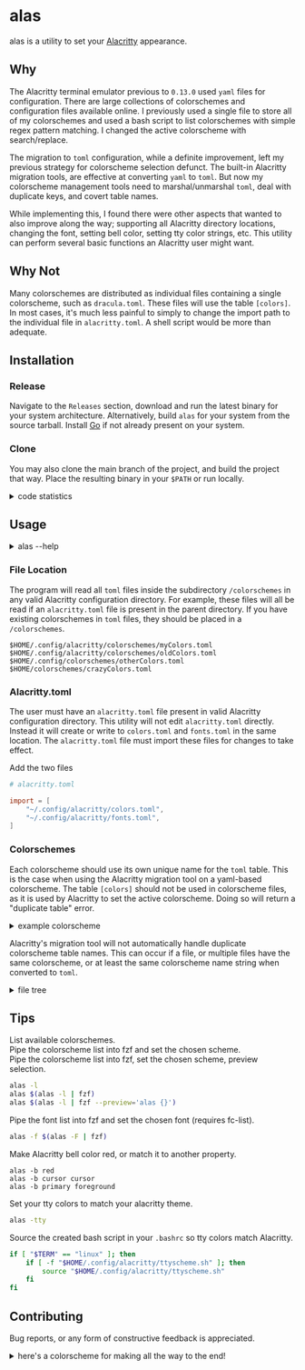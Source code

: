 # alas

alas is a utility to set your [Alacritty](https://github.com/alacritty/alarcritty) appearance.

## Why

The Alacritty terminal emulator previous to `0.13.0` used `yaml` files for
configuration.  There are large collections of colorschemes and configuration
files available online.  I previously used a single file to store all of my
colorschemes and used a bash script to list colorschemes with simple regex
pattern matching. I changed the active colorscheme with search/replace.

The migration to `toml` configuration, while a definite improvement, left my
previous strategy for colorscheme selection defunct. The built-in Alacritty
migration tools, are effective at converting `yaml` to `toml`. But now my
colorscheme management tools need to marshal/unmarshal `toml`, deal with
duplicate keys, and covert table names.

While implementing this, I found there were other aspects that wanted to also
improve along the way; supporting all Alacritty directory locations, changing
the font, setting bell color, setting tty color strings, etc.  This utility
can perform several basic functions an Alacritty user might want.

## Why Not

Many colorschemes are distributed as individual files containing a single
colorscheme, such as `dracula.toml`. These files will use the table `[colors]`.
In most cases, it's much less painful to simply to change the import path to the
individual file in `alacritty.toml`. A shell script would be more than adequate.

## Installation

### Release

Navigate to the `Releases` section, download and run the latest binary for your
system architecture. Alternatively, build `alas` for your system from the source
tarball. Install [Go](https://go.dev/doc/install) if not already present on your system. 

### Clone

You may also clone the main branch of the project, and build the project that way. Place the resulting binary
in your `$PATH` or run locally.

<details>
    <summary>code statistics</summary>
```
===============================================================================
 Language            Files        Lines         Code     Comments       Blanks
===============================================================================
 Go                      8         1089          938           51          100
===============================================================================
 Total                   8         1089          938           51          100
===============================================================================
```
</details>

## Usage 

<details>
    <summary>alas --help</summary>
Usage: alas
  -l, -list
        return a list of available colorschemes
  -r, -random
        apply a random colorscheme
  -b, -bell
        set bell color to a base-8 color or colorscheme property
  -p, -print
        return string data from <colorscheme> (no input returns current)
  -f, -font
        apply <font>
  -F, -fonts
        return a list of available fonts
  -t, -tty
        convert colorscheme into sourceable shell script for tty colors
  -m, -mode
        return if colorscheme is a light or dark mode scheme
  -x, -clear
        clear current color settings and use default
  -h, -help
        print help for alas

Example: "alas <colorscheme>" to apply a colorscheme
</details>

### File Location

The program will read all `toml` files inside the subdirectory `/colorschemes` in
any valid Alacritty configuration directory. For example, these files will all be
read if an `alacritty.toml` file is present in the parent directory. If you have
existing colorschemes in `toml` files, they should be placed in a `/colorschemes`.

```
$HOME/.config/alacritty/colorschemes/myColors.toml
$HOME/.config/alacritty/colorschemes/oldColors.toml
$HOME/.config/colorschemes/otherColors.toml
$HOME/colorschemes/crazyColors.toml
```

### Alacritty.toml

The user must have an `alacritty.toml` file present in valid Alacritty
configuration directory.  This utility will not edit `alacritty.toml` directly.
Instead it will create or write to `colors.toml` and `fonts.toml` in the same
location. The `alacritty.toml` file must import these files for changes to take
effect.

Add the two files 
```toml
# alacritty.toml

import = [ 
	"~/.config/alacritty/colors.toml",
	"~/.config/alacritty/fonts.toml",
]
```

### Colorschemes
 
Each colorscheme should use its own unique name for the `toml` table. This is the
case when using the Alacritty migration tool on a yaml-based colorscheme. The
table `[colors]` should not be used in colorscheme files, as it is used by
Alacritty to set the active colorscheme. Doing so will return a "duplicate
table" error. 

<details>
    <summary>example colorscheme</summary>

```toml
[midboxlight.bright]
black = "0x928374"
blue = "0x076678"
cyan = "0x427b58"
green = "0x79740e"
magenta = "0x8f3f71"
red = "0x9d0006"
white = "0x3c3836"
yellow = "0xb57614"

[midboxlight.normal]
black = "0xE6D8AD"
blue = "0x458588"
cyan = "0x689d6a"
green = "0x98971a"
magenta = "0xb16286"
red = "0xcc241d"
white = "0x7c6f64"
yellow = "0xd79921"

[midboxlight.primary]
background = "0xfbf1c7"
foreground = "0x3c3836"
```

</details>

Alacritty's migration tool will not automatically handle duplicate colorscheme table names.
This can occur if a file, or multiple files have the same colorscheme, or at
least the same colorscheme name string when converted to `toml`.

<details>
    <summary>file tree</summary>

My `$HOME/.config/alacritty/`. I have two `toml` files that contain colorschemes
`custom.toml` for those I create and `internet.toml` for others that I find
posted elsewhere. You can have any number of `toml` files in that subdirectory.

```
├── alacritty.toml
├── colorschemes
│   ├── custom.toml
│   └── internet.toml
├── colors.toml
├── fonts.toml
├── keybindings.toml
└── ttyscheme.sh
```
</details>

## Tips

List available colorschemes.  
Pipe the colorscheme list into fzf and set the chosen scheme.  
Pipe the colorscheme list into fzf, set the chosen scheme, preview selection.  
```sh
alas -l
alas $(alas -l | fzf)
alas $(alas -l | fzf --preview='alas {}')
```

Pipe the font list into fzf and set the chosen font (requires fc-list).
```sh
alas -f $(alas -F | fzf)
```

Make Alacritty bell color red, or match it to another property.
```
alas -b red
alas -b cursor cursor
alas -b primary foreground 
```

Set your tty colors to match your alacritty theme.
```sh
alas -tty 
```

Source the created bash script in your `.bashrc` so tty colors match Alacritty.
```sh
if [ "$TERM" == "linux" ]; then
	if [ -f "$HOME/.config/alacritty/ttyscheme.sh" ]; then
		source "$HOME/.config/alacritty/ttyscheme.sh"
	fi
fi
```


## Contributing

Bug reports, or any form of constructive feedback is appreciated.

<details>
    <summary>here's a colorscheme for making all the way to the end!</summary>

```toml
[Plumbus.bright]
black = "#2E1A31"
blue = "#7269B8"
cyan = "#9062C4"
green = "#CD67C6"
magenta = "#A30061"
red = "#73002D"
white = "#E5C9E9"
yellow = "#A000BA"

[Plumbus.cursor]
cursor = "#736E7D"
text = "#050014"

[Plumbus.normal]
black = "#1F1720"
blue = "#77617B"
cyan = "#C1AEC4"
green = "#770E87"
magenta = "#9F82A3"
red = "#502659"
white = "#E7E0E8"
yellow = "#564559"

[Plumbus.primary]
background = "#130E14"
foreground = "#D2C5D4"
```

</details>
